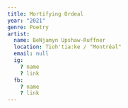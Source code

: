 ```yaml
---
title: Mortifying Ordeal
year: "2021"
genre: Poetry
artist:
  name: BeNjamyn Upshaw-Ruffner
  location: Tioh'tia:ke / "Montréal"
  email: null
  ig:
    ? name
    ? link
  fb:
    ? name
    ? link
---
```

